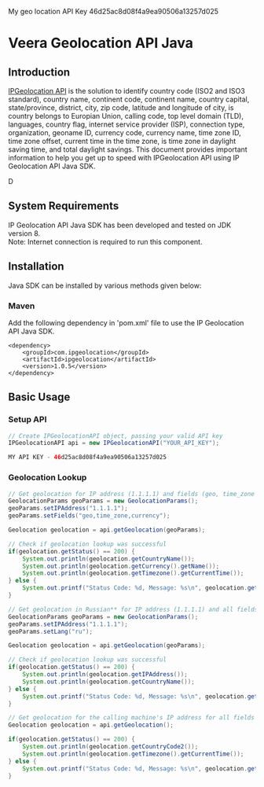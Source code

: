 ﻿
My geo location API Key
46d25ac8d08f4a9ea90506a13257d025 

# Veera Geolocation API Java

## Introduction
[IPGeolocation API](https://ipgeolocation.io) is the solution to identify country code (ISO2 and ISO3 standard), country name, continent code, continent name, country capital, state/province, district, city, zip code, latitude and longitude of city, is country belongs to Europian Union, calling code, top level domain (TLD), languages, country flag, internet service provider (ISP), connection type, organization, geoname ID, currency code, currency name, time zone ID, time zone offset, current time in the time zone, is time zone in daylight saving time, and total daylight savings. This document provides important information to help you get up to speed with IPGeolocation API using IP Geolocation API Java SDK.

D

## System Requirements

IP Geolocation API Java SDK has been developed and tested on JDK version 8.  
Note: Internet connection is required to run this component.

## Installation
 Java SDK can be installed by various methods given below:

### Maven

Add the following dependency in 'pom.xml' file to use the IP Geolocation API Java SDK.

```maven
<dependency>
    <groupId>com.ipgeolocation</groupId>
    <artifactId>ipgeolocation</artifactId>
    <version>1.0.5</version>
</dependency>
```


Basic Usage
-----------

### Setup API

```java
// Create IPGeolocationAPI object, passing your valid API key
IPGeolocationAPI api = new IPGeolocationAPI("YOUR_API_KEY");

MY API KEY - 46d25ac8d08f4a9ea90506a13257d025
```

### Geolocation Lookup

```java
// Get geolocation for IP address (1.1.1.1) and fields (geo, time_zone and currency)
GeolocationParams geoParams = new GeolocationParams();
geoParams.setIPAddress("1.1.1.1");
geoParams.setFields("geo,time_zone,currency");

Geolocation geolocation = api.getGeolocation(geoParams);

// Check if geolocation lookup was successful
if(geolocation.getStatus() == 200) {
    System.out.println(geolocation.getCountryName());
    System.out.println(geolocation.getCurrency().getName());
    System.out.println(geolocation.getTimezone().getCurrentTime());
} else {
    System.out.printf("Status Code: %d, Message: %s\n", geolocation.getStatus(), geolocation.getMessage());
}

// Get geolocation in Russian** for IP address (1.1.1.1) and all fields
GeolocationParams geoParams = new GeolocationParams();
geoParams.setIPAddress("1.1.1.1");
geoParams.setLang("ru");

Geolocation geolocation = api.getGeolocation(geoParams);

// Check if geolocation lookup was successful
if(geolocation.getStatus() == 200) {
    System.out.println(geolocation.getIPAddress());
    System.out.println(geolocation.getCountryName());
} else {
    System.out.printf("Status Code: %d, Message: %s\n", geolocation.getStatus(), geolocation.getMessage());
}

// Get geolocation for the calling machine's IP address for all fields
Geolocation geolocation = api.getGeolocation();

if(geolocation.getStatus() == 200) {
    System.out.println(geolocation.getCountryCode2());
    System.out.println(geolocation.getTimezone().getCurrentTime());
} else {
    System.out.printf("Status Code: %d, Message: %s\n", geolocation.getStatus(), geolocation.getMessage());
}
```

